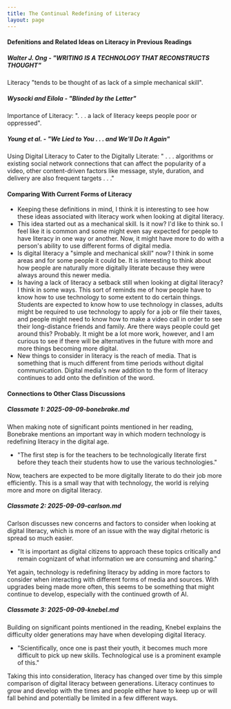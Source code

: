 ```yaml
---
title: The Continual Redefining of Literacy
layout: page
---
```


#### Defenitions and Related Ideas on Literacy in Previous Readings
##### Walter J. Ong - "WRITING IS A TECHNOLOGY THAT RECONSTRUCTS THOUGHT"
Literacy "tends to be thought of as lack of a simple mechanical skill". 

##### Wysocki and Eilola - "Blinded by the Letter"
Importance of Literacy: 
". . . a lack of literacy keeps people poor or oppressed".

##### Young et al. - "We Lied to You . . . and We'll Do It Again"
Using Digital Literacy to Cater to the Digitally Literate: 
" . . . algorithms or existing social network connections that can affect the popularity of a video, other content-driven factors like message, style, duration, and delivery are also frequent targets . . ."

#### Comparing With Current Forms of Literacy
- Keeping these definitions in mind, I think it is interesting to see how these ideas associated with literacy work when looking at digital literacy. 
- This idea started out as a mechanical skill. Is it now? I'd like to think so. I feel like it is common and some might even say expected for people to have literacy in one way or another. Now, it might have more to do with a person's ability to use different forms of digital media. 
- Is digital literacy a "simple and mechanical skill" now? I think in some areas and for some people it could be. It is interesting to think about how people are naturally more digitally literate because they were always around this newer media. 
- Is having a lack of literacy a setback still when looking at digital literacy? I think in some ways. This sort of reminds me of how people have to know how to use technology to some extent to do certain things. Students are expected to know how to use technology in classes, adults might be required to use technology to apply for a job or file their taxes, and people might need to know how to make a video call in order to see their long-distance friends and family. Are there ways people could get around this? Probably. It might be a lot more work, however, and I am curious to see if there will be alternatives in the future with more and more things becoming more digital. 
- New things to consider in literacy is the reach of media. That is something that is much different from time periods without digital communication. Digital media's new addition to the form of literacy continues to add onto the definition of the word.

#### Connections to Other Class Discussions

##### Classmate 1: 2025-09-09-bonebrake.md
When making note of significant points mentioned in her reading, Bonebrake mentions an important way in which modern technology is redefining literacy in the digital age. 
- "The first step is for the teachers to be technologically literate first before they teach their students how to use the various technologies."

Now, teachers are expected to be more digitally literate to do their job more efficiently. This is a small way that with technology, the world is relying more and more on digital literacy.  

##### Classmate 2: 2025-09-09-carlson.md
Carlson discusses new concerns and factors to consider when looking at digital literacy, which is more of an issue with the way digital rhetoric is spread so much easier. 
- "It is important as digital citizens to approach these topics critically and remain cognizant of what information we are consuming and sharing."

Yet again, technology is redefining literacy by adding in more factors to consider when interacting with different forms of media and sources. With upgrades being made more often, this seems to be something that might continue to develop, especially with the continued growth of AI. 

##### Classmate 3: 2025-09-09-knebel.md
Building on significant points mentioned in the reading, Knebel explains the difficulty older generations may have when developing digital literacy.  
- "Scientifically, once one is past their youth, it becomes much more difficult to pick up new skills. Technological use is a prominent example of this."


Taking this into consideration, literacy has changed over time by this simple comparison of digital literacy between generations. Literacy continues to grow and develop with the times and people either have to keep up or will fall behind and potentially be limited in a few different ways. 
